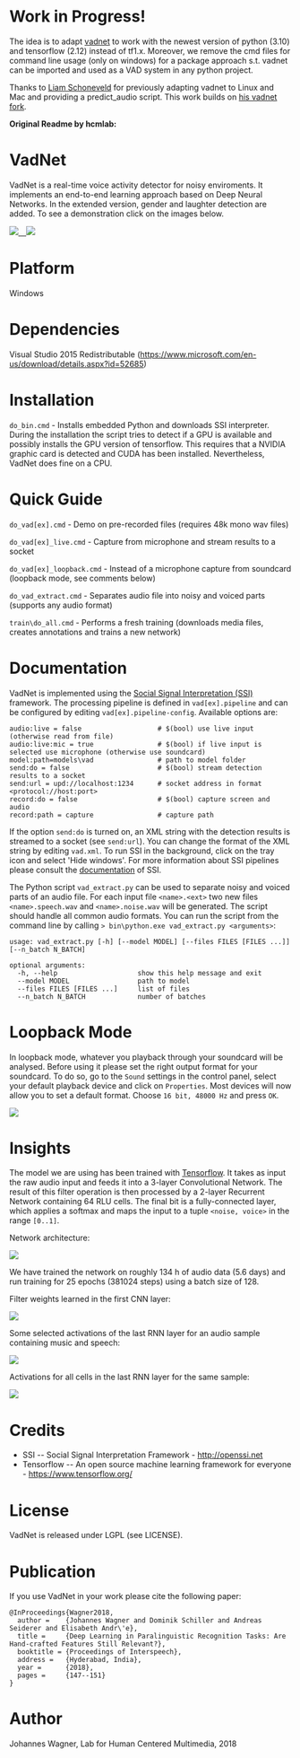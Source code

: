 # Work in Progress!
The idea is to adapt [vadnet](https://github.com/hcmlab/vadnet) to work with the newest version of python (3.10) and tensorflow (2.12) instead of tf1.x. Moreover, we remove the cmd files for command line usage (only on windows) for a package approach s.t. vadnet can be imported and used as a VAD system in any python project.

Thanks to [Liam Schoneveld](https://github.com/nlml) for previously adapting vadnet to Linux and Mac and providing a predict_audio script. This work builds on [his vadnet fork](https://github.com/nlml/vadnet).

**Original Readme by hcmlab:**

# VadNet
VadNet is a real-time voice activity detector for noisy enviroments. It implements an end-to-end learning approach based on Deep Neural Networks. In the extended version, gender and laughter detection are added. To see a demonstration click on the images below.

<a href="https://www.youtube.com/watch?v=QL4HY_e21v0" target="_blank"><img src="https://raw.githubusercontent.com/hcmlab/vadnet/master/pics/vadnet.png"/></a><a href="https://www.youtube.com/watch?v=Ka_lQPlWPuY" target="_blank">&emsp;<img src="https://raw.githubusercontent.com/hcmlab/vadnet/master/pics/vadnetex.png"/></a>

# Platform

Windows

# Dependencies

Visual Studio 2015 Redistributable (https://www.microsoft.com/en-us/download/details.aspx?id=52685)

# Installation

`do_bin.cmd` - Installs embedded Python and downloads SSI interpreter. During the installation the script tries to detect if a GPU is available and possibly installs the GPU version of tensorflow. This requires that a NVIDIA graphic card is detected and CUDA has been installed. Nevertheless, VadNet does fine on a CPU.

# Quick Guide

`do_vad[ex].cmd` - Demo on pre-recorded files (requires 48k mono wav files)

`do_vad[ex]_live.cmd` - Capture from microphone and stream results to a socket

`do_vad[ex]_loopback.cmd` - Instead of a microphone capture from soundcard (loopback mode, see comments below)

`do_vad_extract.cmd` - Separates audio file into noisy and voiced parts (supports any audio format)

`train\do_all.cmd` - Performs a fresh training (downloads media files, creates annotations and trains a new network)

# Documentation

VadNet is implemented using the [Social Signal Interpretation (SSI)](http://openssi.net) framework. The processing pipeline is defined in ``vad[ex].pipeline`` and can be configured by editing ``vad[ex].pipeline-config``. Available options are:

```
audio:live = false                   # $(bool) use live input (otherwise read from file)
audio:live:mic = true                # $(bool) if live input is selected use microphone (otherwise use soundcard)
model:path=models\vad                # path to model folder
send:do = false                      # $(bool) stream detection results to a socket
send:url = upd://localhost:1234      # socket address in format <protocol://host:port>
record:do = false                    # $(bool) capture screen and audio
record:path = capture                # capture path
```

If the option ``send:do`` is turned on, an XML string with the detection results is streamed to a socket (see ``send:url``). You can change the format of the XML string by editing ``vad.xml``. To run SSI in the background, click on the tray icon and select 'Hide windows'. For more information about SSI pipelines please consult the [documentation](https://rawgit.com/hcmlab/ssi/master/docs/index.html#xml) of SSI.

The Python script ``vad_extract.py`` can be used to separate noisy and voiced parts of an audio file. For each input file ``<name>.<ext>`` two new files ``<name>.speech.wav`` and ``<name>.noise.wav`` will be generated. The script should handle all common audio formats. You can run the script from the command line by calling  ``> bin\python.exe vad_extract.py <arguments>``:

```
usage: vad_extract.py [-h] [--model MODEL] [--files FILES [FILES ...]] [--n_batch N_BATCH]

optional arguments:
  -h, --help            		show this help message and exit
  --model MODEL         		path to model
  --files FILES [FILES ...]		list of files
  --n_batch N_BATCH     		number of batches
```

# Loopback Mode

In loopback mode, whatever you playback through your soundcard will be analysed. Before using it please set the right output format for your soundcard. To do so, go to the ``Sound`` settings in the control panel, select your default playback device and click on ``Properties``. Most devices will now allow you to set a default format. Choose ``16 bit, 48000 Hz`` and press ``OK``.

<img src="https://raw.githubusercontent.com/hcmlab/vadnet/master/pics/loopback.png"/>

# Insights

The model we are using has been trained with [Tensorflow](https://www.tensorflow.org/). It takes as input the raw audio input and feeds it into a 3-layer Convolutional Network. The result of this filter operation is then processed by a 2-layer Recurrent Network containing 64 RLU cells. The final bit is a fully-connected layer, which applies a softmax and maps the input to a tuple ``<noise, voice>`` in the range ``[0..1]``. 

Network architecture:

<img src="https://raw.githubusercontent.com/hcmlab/vadnet/master/pics/network.png"/>

We have trained the network on roughly 134 h of audio data (5.6 days) and run training for 25 epochs (381024 steps) using a batch size of 128.

Filter weights learned in the first CNN layer:

<img src="https://raw.githubusercontent.com/hcmlab/vadnet/master/pics/conv1-filter-weights.png"/>

Some selected activations of the last RNN layer for an audio sample containing music and speech:

<img src="https://raw.githubusercontent.com/hcmlab/vadnet/master/pics/rnn2-activiations-selected.png"/>

Activations for all cells in the last RNN layer for the same sample:

<img src="https://raw.githubusercontent.com/hcmlab/vadnet/master/pics/rnn2-activiations.png"/>

# Credits

* SSI -- Social Signal Interpretation Framework - http://openssi.net
* Tensorflow -- An open source machine learning framework for everyone  - https://www.tensorflow.org/

# License

VadNet is released under LGPL (see LICENSE).

# Publication

If you use VadNet in your work please cite the following paper:

```
@InProceedings{Wagner2018,
  author =    {Johannes Wagner and Dominik Schiller and Andreas Seiderer and Elisabeth Andr\'e},
  title =     {Deep Learning in Paralinguistic Recognition Tasks: Are Hand-crafted Features Still Relevant?},
  booktitle = {Proceedings of Interspeech},
  address =   {Hyderabad, India},
  year =      {2018},
  pages =     {147--151}
}
```

# Author

Johannes Wagner, Lab for Human Centered Multimedia, 2018
